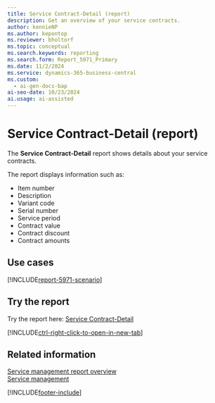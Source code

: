 ```yaml
---
title: Service Contract-Detail (report)
description: Get an overview of your service contracts.
author: kennieNP
ms.author: kepontop
ms.reviewer: bholtorf
ms.topic: conceptual
ms.search.keywords: reporting
ms.search.form: Report_5971_Primary
ms.date: 11/2/2024
ms.service: dynamics-365-business-central
ms.custom:
  - ai-gen-docs-bap
ai-seo-date: 10/23/2024
ai.usage: ai-assisted
---
```


# Service Contract-Detail (report)

The **Service Contract-Detail** report shows details about your service contracts.

The report displays information such as: 

- Item number
- Description
- Variant code
- Serial number
- Service period
- Contract value
- Contract discount
- Contract amounts

## Use cases

[!INCLUDE[report-5971-scenario](../includes/report-5971-scenario-include.md)]

<!-- 

Prompt

Below is a report in an ERP system. Provide 3-4 use cases for different personas working with project management or finance for projects.

Format like this:    
  
As a <persona>, use the report to    
* use case 1  
* use case 2    

Do not capitalize the persona names. 

Do not start lines with "Use the data to"

## Report name
Service Contract-Detail

## Report description

### What the report does

### Use cases

Please include your data sources and URLs

-->

## Try the report

Try the report here: [Service Contract-Detail](https://businesscentral.dynamics.com?report=5971)

[!INCLUDE[ctrl-right-click-to-open-in-new-tab](../includes/ctrl-right-click-to-open-in-new-tab.md)]

## Related information

[Service management report overview](../service-reports.md)  
[Service management](../service-service.md)  

[!INCLUDE[footer-include](../includes/footer-banner.md)]